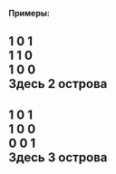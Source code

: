 **Примеры:** 

1 0 1  
1 1 0  
1 0 0  
Здесь 2 острова  
---------------  
1 0 1  
1 0 0  
0 0 1  
Здесь 3 острова  
---------------
